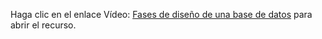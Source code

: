 Haga clic en el enlace Vídeo: [Fases de diseño de una base de datos](https://youtu.be/HouTrlFc6Qw?si=7vPtogQv8vly9wQ7) para abrir el recurso.